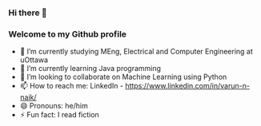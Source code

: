 ### Hi there 👋 
### Welcome to my Github profile

- 🔭 I’m currently studying MEng, Electrical and Computer Engineering at uOttawa
- 🌱 I’m currently learning Java programming 
- 👯 I’m looking to collaborate on Machine Learning using Python
- 📫 How to reach me: LinkedIn - https://www.linkedin.com/in/varun-n-naik/
- 😄 Pronouns: he/him
- ⚡ Fun fact: I read fiction

<!--
**Varun-Naik/Varun-Naik** is a ✨ _special_ ✨ repository because its `README.md` (this file) appears on your GitHub profile.

Here are some ideas to get you started:

- 🔭 I’m currently studying MEng, Electrical and Computer Engineerng at uOttawa
- 🌱 I’m currently learning Java programming 
- 👯 I’m looking to collaborate on Machine Learning using Python
- 🤔 I’m looking for help with ...
- 💬 Ask me about ...
- 📫 How to reach me: Linked in https://www.linkedin.com/in/varun-n-naik/
- 😄 Pronouns: he/him
- ⚡ Fun fact: I read fiction
-->
